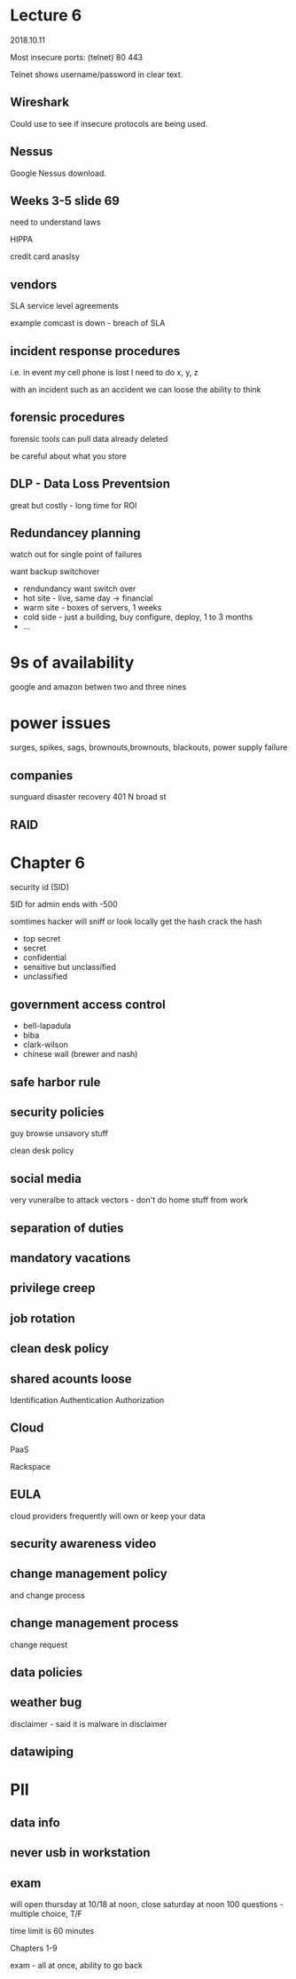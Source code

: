 # Lecture 6

2018.10.11


Most insecure ports: (telnet)
80
443

Telnet shows username/password in clear text.

## Wireshark

Could use to see if insecure protocols are being used.

## Nessus

Google Nessus download.

## Weeks 3-5 slide 69

need to understand laws

HIPPA

credit card anaslsy

## vendors

SLA service level agreements

example comcast is down - breach of SLA

## incident response procedures

i.e. in event my cell phone is lost I need to do x, y, z

with an incident such as an accident we can loose the ability to think

## forensic procedures

forensic tools can pull data already deleted

be careful about what you store

## DLP - Data Loss Preventsion

great but costly - long time for ROI

## Redundancey planning

watch out for single point of failures

want backup switchover

- rendundancy want switch over
- hot site - live, same day -> financial
- warm site - boxes of servers, 1 weeks
- cold side - just a building, buy configure, deploy, 1 to 3 months
- ...

# 9s of availability

google and amazon betwen two and three nines

# power issues

surges, spikes, sags, brownouts,brownouts, blackouts, power supply failure

## companies

sunguard disaster recovery 401 N broad st

## RAID

# Chapter 6

security id (SID)

SID for admin ends with -500

somtimes hacker will sniff or look locally
get the hash
crack the hash

- top secret
- secret
- confidential
- sensitive but unclassified
- unclassified

## government access control

- bell-lapadula
- biba
- clark-wilson
- chinese wall (brewer and nash)

## safe harbor rule

## security policies

guy browse unsavory stuff

clean desk policy

## social media

very vuneralbe to attack vectors - don't do home stuff from work

## separation of duties

## mandatory vacations

## privilege creep

## job rotation

## clean desk policy

## shared acounts loose
Identification
Authentication
Authorization

## Cloud

PaaS

Rackspace

## EULA

cloud providers frequently will own or keep your data


## security awareness video

## change management policy

and change process

## change management process

change request

## data policies

## weather bug

disclaimer - said it is malware in disclaimer

## datawiping

# PII

## data info

## never usb in workstation

## exam

will open thursday at 10/18 at noon, close saturday at noon
100 questions - multiple choice, T/F

time limit is 60 minutes

Chapters 1-9

exam - all at once, ability to go back





